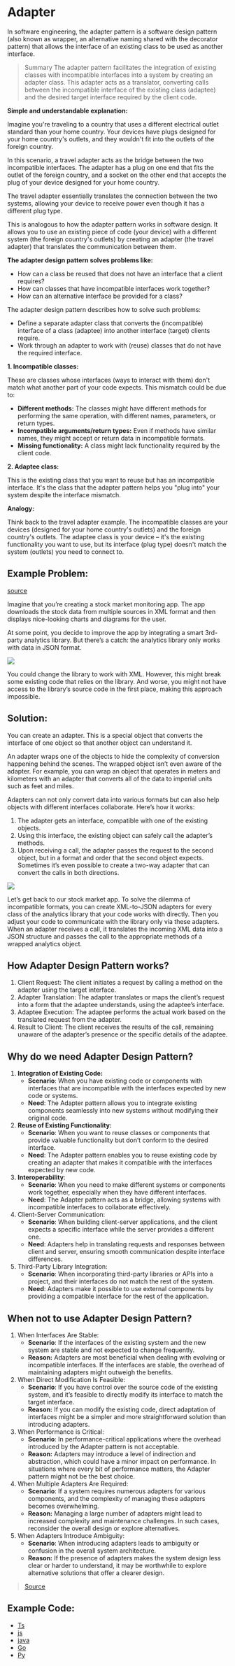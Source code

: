 # Adapter

In software engineering, the adapter pattern is a software design pattern (also known as wrapper, an alternative naming shared with the decorator pattern) that allows the interface of an existing class to be used as another interface.

> Summary  The adapter pattern facilitates the integration of existing classes with incompatible interfaces into a system by creating an adapter class. This adapter acts as a translator, converting calls between the incompatible interface of the existing class (adaptee) and the desired target interface required by the client code.

**Simple and understandable explanation:**

Imagine you're traveling to a country that uses a different electrical outlet standard than your home country. Your devices have plugs designed for your home country's outlets, and they wouldn't fit into the outlets of the foreign country.

In this scenario, a travel adapter acts as the bridge between the two incompatible interfaces. The adapter has a plug on one end that fits the outlet of the foreign country, and a socket on the other end that accepts the plug of your device designed for your home country.

The travel adapter essentially translates the connection between the two systems, allowing your device to receive power even though it has a different plug type.

This is analogous to how the adapter pattern works in software design. It allows you to use an existing piece of code (your device) with a different system (the foreign country's outlets) by creating an adapter (the travel adapter) that translates the communication between them.

**The adapter design pattern solves problems like:**

* How can a class be reused that does not have an interface that a client requires?
* How can classes that have incompatible interfaces work together?
* How can an alternative interface be provided for a class?

The adapter design pattern describes how to solve such problems:

* Define a separate adapter class that converts the (incompatible) interface of a class (adaptee) into another interface (target) clients require.
* Work through an adapter to work with (reuse) classes that do not have the required interface.

**1. Incompatible classes:**

These are classes whose interfaces (ways to interact with them) don't match what another part of your code expects. This mismatch could be due to:

* **Different methods:** The classes might have different methods for performing the same operation, with different names, parameters, or return types.
* **Incompatible arguments/return types:** Even if methods have similar names, they might accept or return data in incompatible formats. 
* **Missing functionality:** A class might lack functionality required by the client code.

**2. Adaptee class:**

This is the existing class that you want to reuse but has an incompatible interface. It's the class that the adapter pattern helps you "plug into" your system despite the interface mismatch.

**Analogy:**

Think back to the travel adapter example. The incompatible classes are your devices (designed for your home country's outlets) and the foreign country's outlets. The adaptee class is your device – it's the existing functionality you want to use, but its interface (plug type) doesn't match the system (outlets) you need to connect to.


## Example Problem:
[source](https://www.geeksforgeeks.org/adapter-pattern/)

Imagine that you’re creating a stock market monitoring app. The app downloads the stock data from multiple sources in XML format and then displays nice-looking charts and diagrams for the user.

At some point, you decide to improve the app by integrating a smart 3rd-party analytics library. But there’s a catch: the analytics library only works with data in JSON format.

![](https://refactoring.guru/images/patterns/diagrams/adapter/problem-en.png?id=60d01f6c72ba85030cd52d5955caa3d8)

You could change the library to work with XML. However, this might break some existing code that relies on the library. And worse, you might not have access to the library’s source code in the first place, making this approach impossible.

## Solution:

You can create an adapter. This is a special object that converts the interface of one object so that another object can understand it.

An adapter wraps one of the objects to hide the complexity of conversion happening behind the scenes. The wrapped object isn’t even aware of the adapter. For example, you can wrap an object that operates in meters and kilometers with an adapter that converts all of the data to imperial units such as feet and miles.

Adapters can not only convert data into various formats but can also help objects with different interfaces collaborate. Here’s how it works:

1. The adapter gets an interface, compatible with one of the existing objects.
2. Using this interface, the existing object can safely call the adapter’s methods.
3. Upon receiving a call, the adapter passes the request to the second object, but in a format and order that the second object expects.
Sometimes it’s even possible to create a two-way adapter that can convert the calls in both directions.

![](https://refactoring.guru/images/patterns/diagrams/adapter/solution-en.png?id=5f4f1b4575236a3853f274b690bd6656)

Let’s get back to our stock market app. To solve the dilemma of incompatible formats, you can create XML-to-JSON adapters for every class of the analytics library that your code works with directly. Then you adjust your code to communicate with the library only via these adapters. When an adapter receives a call, it translates the incoming XML data into a JSON structure and passes the call to the appropriate methods of a wrapped analytics object.


## How Adapter Design Pattern works?
1. Client Request:
The client initiates a request by calling a method on the adapter using the target interface.
2. Adapter Translation:
The adapter translates or maps the client’s request into a form that the adaptee understands, using the adaptee’s interface.
3. Adaptee Execution:
The adaptee performs the actual work based on the translated request from the adapter.
4. Result to Client:
The client receives the results of the call, remaining unaware of the adapter’s presence or the specific details of the adaptee.

## Why do we need Adapter Design Pattern?
1. **Integration of Existing Code:**
    - **Scenario**: When you have existing code or components with interfaces that are incompatible with the interfaces expected by     new code or systems.
    - **Need**: The Adapter pattern allows you to integrate existing components seamlessly into new systems without modifying their original code.
2. **Reuse of Existing Functionality:**
    * **Scenario**: When you want to reuse classes or components that provide valuable functionality but don’t conform to the desired   interface.
    * **Need**: The Adapter pattern enables you to reuse existing code by creating an adapter that makes it compatible with the interfaces expected by new code.
3. **Interoperability**:
    * **Scenario**: When you need to make different systems or components work together, especially when they have different    interfaces.
    * **Need**: The Adapter pattern acts as a bridge, allowing systems with incompatible interfaces to collaborate effectively.
4. Client-Server Communication:
    - **Scenario**: When building client-server applications, and the client expects a specific interface while the server provides a   different one.
    - **Need**: Adapters help in translating requests and responses between client and server, ensuring smooth communication despite    interface differences.
5. Third-Party Library Integration:
    - **Scenario**: When incorporating third-party libraries or APIs into a project, and their interfaces do not match the rest of the  system.
    - **Need**: Adapters make it possible to use external components by providing a compatible interface for the rest of the application.
## When not to use Adapter Design Pattern?
1. When Interfaces Are Stable:
    * **Scenario**: If the interfaces of the existing system and the new system are stable and not expected to change frequently.
    * **Reason:** Adapters are most beneficial when dealing with evolving or incompatible interfaces. If the interfaces are stable, the overhead of maintaining adapters might outweigh the benefits.
2. When Direct Modification Is Feasible:
    * **Scenario**: If you have control over the source code of the existing system, and it’s feasible to directly modify its interface to match the target interface.
    * **Reason:** If you can modify the existing code, direct adaptation of interfaces might be a simpler and more straightforward solution than introducing adapters.
3. When Performance is Critical:
    * **Scenario**: In performance-critical applications where the overhead introduced by the Adapter pattern is not acceptable.
    * **Reason:** Adapters may introduce a level of indirection and abstraction, which could have a minor impact on performance. In situations where every bit of performance matters, the Adapter pattern might not be the best choice.
4. When Multiple Adapters Are Required:
    * **Scenario**: If a system requires numerous adapters for various components, and the complexity of managing these adapters becomes overwhelming.
    * **Reason:** Managing a large number of adapters might lead to increased complexity and maintenance challenges. In such cases, reconsider the overall design or explore alternatives.
5. When Adapters Introduce Ambiguity:
    * **Scenario**: When introducing adapters leads to ambiguity or confusion in the overall system architecture.
    * **Reason:** If the presence of adapters makes the system design less clear or harder to understand, it may be worthwhile to explore alternative solutions that offer a clearer design.
> [Source](https://www.geeksforgeeks.org/adapter-pattern/)


## Example Code:
- [Ts](https://github.com/m-mdy-m/algorithms-data-structures/blob/main/2.OOP/concepts/MediumExample/design_patterns/Structural/Adapter/Adapter.ts)
- [js](https://github.com/m-mdy-m/algorithms-data-structures/blob/main/2.OOP/concepts/MediumExample/design_patterns/Structural/Adapter/Adapter.js)
- [java](https://github.com/m-mdy-m/algorithms-data-structures/blob/main/2.OOP/concepts/MediumExample/design_patterns/Structural/Adapter/Adapter.java)
- [Go](https://github.com/m-mdy-m/algorithms-data-structures/blob/main/2.OOP/concepts/MediumExample/design_patterns/Structural/Adapter/Adapter.go)
- [Py](https://github.com/m-mdy-m/algorithms-data-structures/blob/main/2.OOP/concepts/MediumExample/design_patterns/Structural/Adapter/Adapter.py)